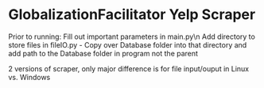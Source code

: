 # GlobalizationFacilitator Yelp Scraper

Prior to running:
  Fill out important parameters in main.py\n
  Add directory to store files in fileIO.py
    - Copy over Database folder into that directory and add path to the Database folder in program not the parent

2 versions of scraper, only major difference is for file input/ouput in Linux vs. Windows
